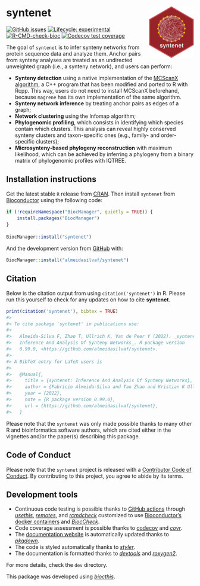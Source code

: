 
<!-- README.md is generated from README.Rmd. Please edit that file -->

# syntenet <img src="man/figures/logo.png" align="right" height="138" />

<!-- badges: start -->

[![GitHub
issues](https://img.shields.io/github/issues/almeidasilvaf/syntenet)](https://github.com/almeidasilvaf/syntenet/issues)
[![Lifecycle:
experimental](https://img.shields.io/badge/lifecycle-experimental-orange.svg)](https://lifecycle.r-lib.org/articles/stages.html#experimental)
[![R-CMD-check-bioc](https://github.com/almeidasilvaf/syntenet/workflows/R-CMD-check-bioc/badge.svg)](https://github.com/almeidasilvaf/syntenet/actions)
[![Codecov test
coverage](https://codecov.io/gh/almeidasilvaf/syntenet/branch/master/graph/badge.svg)](https://codecov.io/gh/almeidasilvaf/syntenet?branch=master)
<!-- badges: end -->

The goal of `syntenet` is to infer synteny networks from protein
sequence data and analyze them. Anchor pairs from synteny analyses are
treated as an undirected unweighted graph (i.e., a synteny network), and
users can perform:

-   **Synteny detection** using a native implementation of the [MCScanX
    algorithm](https://doi.org/10.1093/nar/gkr1293), a C++ program that
    has been modified and ported to R with Rcpp. This way, users do not
    need to install MCScanX beforehand, because `magrene` has its own
    implementation of the same algorithm.
-   **Synteny network inference** by treating anchor pairs as edges of a
    graph;
-   **Network clustering** using the Infomap algorithm;
-   **Phylogenomic profiling**, which consists in identifying which
    species contain which clusters. This analysis can reveal highly
    conserved synteny clusters and taxon-specific ones (e.g., family-
    and order-specific clusters);
-   **Microsynteny-based phylogeny reconstruction** with maximum
    likelihood, which can be achieved by inferring a phylogeny from a
    binary matrix of phylogenomic profiles with IQTREE.

## Installation instructions

Get the latest stable `R` release from
[CRAN](http://cran.r-project.org/). Then install `syntenet` from
[Bioconductor](http://bioconductor.org/) using the following code:

``` r
if (!requireNamespace("BiocManager", quietly = TRUE)) {
    install.packages("BiocManager")
}

BiocManager::install("syntenet")
```

And the development version from
[GitHub](https://github.com/almeidasilvaf/syntenet) with:

``` r
BiocManager::install("almeidasilvaf/syntenet")
```

## Citation

Below is the citation output from using `citation('syntenet')` in R.
Please run this yourself to check for any updates on how to cite
**syntenet**.

``` r
print(citation('syntenet'), bibtex = TRUE)
#> 
#> To cite package 'syntenet' in publications use:
#> 
#>   Almeida-Silva F, Zhao T, Ullrich K, Van de Peer Y (2022). _syntenet:
#>   Inference And Analysis Of Synteny Networks_. R package version
#>   0.99.0, <https://github.com/almeidasilvaf/syntenet>.
#> 
#> A BibTeX entry for LaTeX users is
#> 
#>   @Manual{,
#>     title = {syntenet: Inference And Analysis Of Synteny Networks},
#>     author = {Fabrício Almeida-Silva and Tao Zhao and Kristian K Ullrich and Yves {Van de Peer}},
#>     year = {2022},
#>     note = {R package version 0.99.0},
#>     url = {https://github.com/almeidasilvaf/syntenet},
#>   }
```

Please note that the `syntenet` was only made possible thanks to many
other R and bioinformatics software authors, which are cited either in
the vignettes and/or the paper(s) describing this package.

## Code of Conduct

Please note that the `syntenet` project is released with a [Contributor
Code of Conduct](http://bioconductor.org/about/code-of-conduct/). By
contributing to this project, you agree to abide by its terms.

## Development tools

-   Continuous code testing is possible thanks to [GitHub
    actions](https://www.tidyverse.org/blog/2020/04/usethis-1-6-0/)
    through *[usethis](https://CRAN.R-project.org/package=usethis)*,
    *[remotes](https://CRAN.R-project.org/package=remotes)*, and
    *[rcmdcheck](https://CRAN.R-project.org/package=rcmdcheck)*
    customized to use [Bioconductor’s docker
    containers](https://www.bioconductor.org/help/docker/) and
    *[BiocCheck](https://bioconductor.org/packages/3.15/BiocCheck)*.
-   Code coverage assessment is possible thanks to
    [codecov](https://codecov.io/gh) and
    *[covr](https://CRAN.R-project.org/package=covr)*.
-   The [documentation website](http://almeidasilvaf.github.io/syntenet)
    is automatically updated thanks to
    *[pkgdown](https://CRAN.R-project.org/package=pkgdown)*.
-   The code is styled automatically thanks to
    *[styler](https://CRAN.R-project.org/package=styler)*.
-   The documentation is formatted thanks to
    *[devtools](https://CRAN.R-project.org/package=devtools)* and
    *[roxygen2](https://CRAN.R-project.org/package=roxygen2)*.

For more details, check the `dev` directory.

This package was developed using
*[biocthis](https://bioconductor.org/packages/3.15/biocthis)*.
